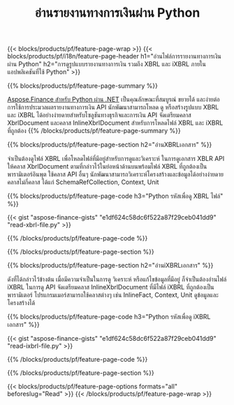 ﻿---
title: อ่านรายงานทางการเงินผ่าน Python
url: /th/python-net/view/
description:  Python รหัสเพื่อดูรายงานทางการเงินในไฟล์ XBRL และ iXBRL ผ่านไลบรารี Python
---
{{< blocks/products/pf/feature-page-wrap >}}
{{< blocks/products/pf/i18n/feature-page-header h1="อ่านไฟล์การรายงานทางการเงินผ่าน Python" h2="การดูรูปแบบรายงานทางการเงิน รวมถึง XBRL และ iXBRL ภายในแอปพลิเคชันที่ใช้ Python" >}}

{{% blocks/products/pf/feature-page-summary %}}

[Aspose.Finance สำหรับ Python ผ่าน .NET](https://products.aspose.com/finance/python-net/) เป็นคุณลักษณะที่สมบูรณ์ ขยายได้ และง่ายต่อการใช้การประมวลผลรายงานทางการเงิน API นักพัฒนาสามารถโหลด ดู หรือสร้างรูปแบบ XBRL และ iXBRL ได้อย่างง่ายดายสำหรับโซลูชันทางธุรกิจและการเงิน API จัดเตรียมคลาส XbrlDocument และคลาส InlineXbrlDocument สำหรับการโหลดไฟล์ XBRL และ iXBRL ที่ถูกต้อง
{{% /blocks/products/pf/feature-page-summary %}}

{{% blocks/products/pf/feature-page-section h2="อ่านXBRLเอกสาร" %}}

จำเป็นต้องดูไฟล์ XBRL เพื่อโหลดไฟล์ที่มีอยู่สำหรับการดูและวิเคราะห์ ในการดูเอกสาร XBLR API ให้คลาส XbrlDocument ตามที่กล่าวไว้ในย่อหน้าด้านบนพร้อมไฟล์ XBRL ที่ถูกต้องเป็นพารามิเตอร์อินพุต ใช้คลาส API อื่นๆ นักพัฒนาสามารถวิเคราะห์โครงสร้างและข้อมูลได้อย่างง่ายดาย คลาสไม่กี่คลาส ได้แก่ SchemaRefCollection, Context, Unit

{{% blocks/products/pf/feature-page-code h3="Python รหัสเพื่อดู XBRL ไฟล์" %}}

{{< gist "aspose-finance-gists" "e1df624c58dc6f522a87f29ceb041dd9" "read-xbrl-file.py" >}} 

{{% /blocks/products/pf/feature-page-code %}}

{{% /blocks/products/pf/feature-page-section %}}

{{% blocks/products/pf/feature-page-section h2="อ่านiXBRLเอกสาร" %}}

ดังที่ได้กล่าวไว้ข้างต้น เมื่อมีความจำเป็นในการดู วิเคราะห์ หรือแก้ไขข้อมูลที่มีอยู่ ก็จำเป็นต้องอ่านไฟล์ iXBRL ในการดู API จัดเตรียมคลาส InlineXbrlDocument ที่มีไฟล์ iXBRL ที่ถูกต้องเป็นพารามิเตอร์ โปรแกรมเมอร์สามารถใช้คลาสต่างๆ เช่น InlineFact, Context, Unit ดูข้อมูลและโครงสร้างได้ 

{{% blocks/products/pf/feature-page-code h3="Python รหัสเพื่อดู iXBRL เอกสาร" %}}

{{< gist "aspose-finance-gists" "e1df624c58dc6f522a87f29ceb041dd9" "read-ixbrl-file.py" >}}

{{% /blocks/products/pf/feature-page-code %}}

{{% /blocks/products/pf/feature-page-section %}}

{{< blocks/products/pf/feature-page-options formats="all" beforeslug="Read" >}}
{{< /blocks/products/pf/feature-page-wrap >}}